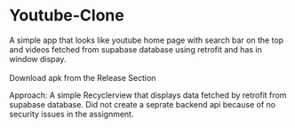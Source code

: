 # Youtube-Clone
A simple app that looks like youtube home page with search bar on the top and videos fetched from supabase database using retrofit and has in window dispay.<br>
<br>
Download apk from the Release Section

Approach:
A simple Recyclerview that displays data fetched by retrofit from supabase database.
Did not create a seprate backend api because of no security issues in the assignment. 
